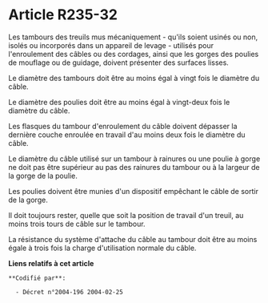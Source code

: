 # Article R235-32

Les tambours des treuils mus mécaniquement - qu'ils soient usinés ou non, isolés ou incorporés dans un appareil de levage -
utilisés pour l'enroulement des câbles ou des cordages, ainsi que les gorges des poulies de mouflage ou de guidage, doivent
présenter des surfaces lisses.

Le diamètre des tambours doit être au moins égal à vingt fois le diamètre du câble.

Le diamètre des poulies doit être au moins égal à vingt-deux fois le diamètre du câble.

Les flasques du tambour d'enroulement du câble doivent dépasser la dernière couche enroulée en travail d'au moins deux fois
le diamètre du câble.

Le diamètre du câble utilisé sur un tambour à rainures ou une poulie à gorge ne doit pas être supérieur au pas des rainures
du tambour ou à la largeur de la gorge de la poulie.

Les poulies doivent être munies d'un dispositif empêchant le câble de sortir de la gorge.

Il doit toujours rester, quelle que soit la position de travail d'un treuil, au moins trois tours de câble sur le tambour.

La résistance du système d'attache du câble au tambour doit être au moins égale à trois fois la charge d'utilisation normale
du câble.

**Liens relatifs à cet article**

	**Codifié par**:

	  - Décret n°2004-196 2004-02-25
